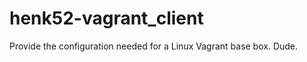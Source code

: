 henk52-vagrant_client
=====================

Provide the configuration needed for a Linux Vagrant base box.
 Dude.
